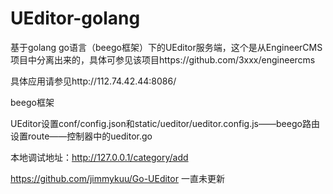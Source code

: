 # UEditor-golang

基于golang go语言（beego框架）下的UEditor服务端，这个是从EngineerCMS项目中分离出来的，具体可参见该项目https://github.com/3xxx/engineercms

具体应用请参见http://112.74.42.44:8086/

beego框架

UEditor设置conf/config.json和static/ueditor/ueditor.config.js——beego路由设置route——控制器中的ueditor.go

本地调试地址：http://127.0.0.1/category/add


https://github.com/jimmykuu/Go-UEditor
一直未更新
